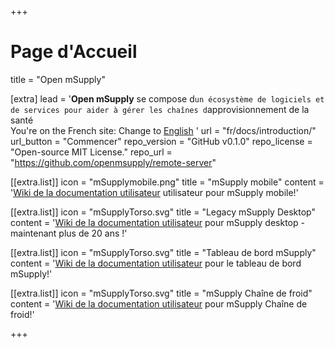 +++
# Page d'Accueil
title = "Open mSupply"

[extra]
lead = '<b>Open mSupply</b> se compose d`un écosystème de logiciels et de services pour aider à gérer les chaînes d`approvisionnement de la santé</br>You&#39;re on the French site: Change to  <a href="/">English</a> '
url = "fr/docs/introduction/"
url_button = "Commencer"
repo_version = "GitHub v0.1.0"
repo_license = "Open-source MIT License."
repo_url = "https://github.com/openmsupply/remote-server"


[[extra.list]]
icon = "mSupplymobile.png"
title = "mSupply mobile"
content = '<a href="https://docs.msupply.foundation/fr:mobile">Wiki de la documentation utilisateur</a> utilisateur pour mSupply mobile!'

[[extra.list]]
icon = "mSupplyTorso.svg"
title = "Legacy mSupply Desktop"
content = '<a href="https://docs.msupply.org.nz/">Wiki de la documentation utilisateur</a> pour mSupply desktop - maintenant plus de 20 ans !'

[[extra.list]]
icon = "mSupplyTorso.svg"
title = "Tableau de bord mSupply"
content = '<a href="https://wiki.msupply.foundation/fr:dashboard">Wiki de la documentation utilisateur</a> pour le tableau de bord mSupply!'


[[extra.list]]
icon = "mSupplyTorso.svg"
title = "mSupply Chaîne de froid"
content = '<a href="https://docs.msupply.org.nz/fr/coldchain">Wiki de la documentation utilisateur</a> pour mSupply Chaîne de froid!'


+++